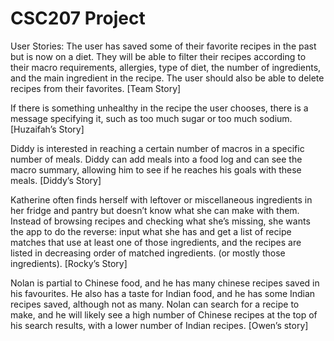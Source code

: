 # CSC207 Project
User Stories: 
The user has saved some of their favorite recipes in the past but is now on a diet. They will be able to filter their recipes according to their macro requirements, allergies, type of diet, the number of ingredients, and the main ingredient in the recipe. The user should also be able to delete recipes from their favorites. [Team Story] 

If there is something unhealthy in the recipe the user chooses, there is a message specifying it, such as too much sugar or too much sodium. [Huzaifah’s Story] 

Diddy is interested in reaching a certain number of macros in a specific number of meals. Diddy can add meals into a food log and can see the macro summary, allowing him to see if he reaches his goals with these meals. [Diddy’s Story] 

Katherine often finds herself with leftover or miscellaneous ingredients in her fridge and pantry but doesn’t know what she can make with them. Instead of browsing recipes and checking what she’s missing, she wants the app to do the reverse: input what she has and get a list of recipe matches that use at least one of those ingredients, and the recipes are listed in decreasing order of matched ingredients. (or mostly those ingredients). [Rocky’s Story]  

Nolan is partial to Chinese food, and he has many chinese recipes saved in his favourites. He also has a taste for Indian food, and he has some Indian recipes saved, although not as many. Nolan can search for a recipe to make, and he will likely see a high number of Chinese recipes at the top of his search results, with a lower number of Indian recipes. [Owen’s story] 

